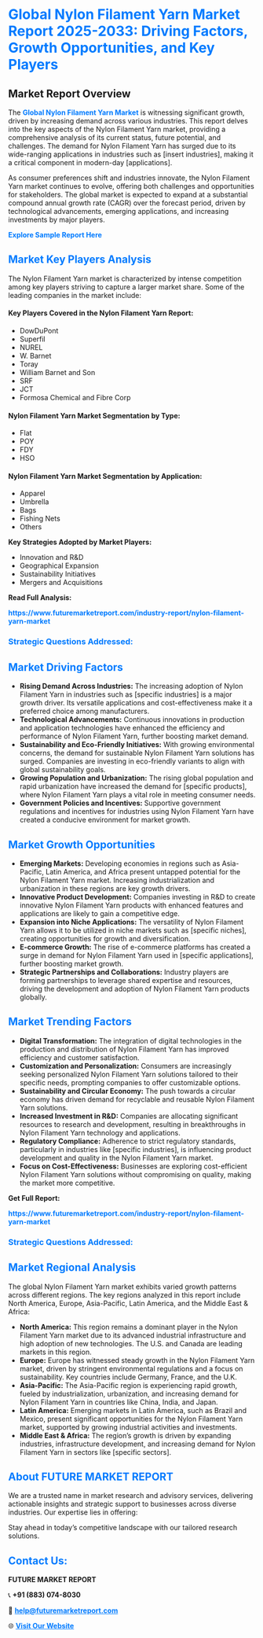<h1 style="color: #007BFF;">Global Nylon Filament Yarn Market Report 2025-2033: Driving Factors, Growth Opportunities, and Key Players</h1>

<section id="overview">
<h2>Market Report Overview</h2>
<p>The <a href="https://www.futuremarketreport.com/industry-report/nylon-filament-yarn-market" style="color: #007BFF; text-decoration: none;"><strong>Global Nylon Filament Yarn Market</strong></a> is witnessing significant growth, driven by increasing demand across various industries. This report delves into the key aspects of the Nylon Filament Yarn market, providing a comprehensive analysis of its current status, future potential, and challenges. The demand for Nylon Filament Yarn has surged due to its wide-ranging applications in industries such as [insert industries], making it a critical component in modern-day [applications].</p>
<p>As consumer preferences shift and industries innovate, the Nylon Filament Yarn market continues to evolve, offering both challenges and opportunities for stakeholders. The global market is expected to expand at a substantial compound annual growth rate (CAGR) over the forecast period, driven by technological advancements, emerging applications, and increasing investments by major players.</p>
</section>

<section id="overview">
<p><a href="https://www.futuremarketreport.com/request-sample/reportId=62286" style="color: #007BFF; text-decoration: none;"><strong>Explore Sample Report Here</strong></a></p>
</section>

<section id="key-players">
<h2 style="color: #007BFF;">Market Key Players Analysis</h2>
<p>The Nylon Filament Yarn market is characterized by intense competition among key players striving to capture a larger market share. Some of the leading companies in the market include:</p>
<h4>Key Players Covered in the Nylon Filament Yarn Report:</h4>
<ul><li>DowDuPont</li><li>Superfil</li><li>NUREL</li><li>W. Barnet</li><li>Toray</li><li>William Barnet and Son</li><li>SRF</li><li>JCT</li><li>Formosa Chemical and Fibre Corp</li></ul>
<h4>Nylon Filament Yarn Market Segmentation by Type:</h4>
<ul><li>Flat</li><li>POY</li><li>FDY</li><li>HSO</li></ul>

<h4>Nylon Filament Yarn Market Segmentation by Application:</h4>
<ul><li>Apparel</li><li>Umbrella</li><li>Bags</li><li>Fishing Nets</li><li>Others</li></ul>
<p><strong>Key Strategies Adopted by Market Players:</strong></p>
<ul>
<li>Innovation and R&D</li>
<li>Geographical Expansion</li>
<li>Sustainability Initiatives</li>
<li>Mergers and Acquisitions</li>
</ul>
</section>

<section>
<p><strong>Read Full Analysis: </strong></p><a href="https://www.futuremarketreport.com/industry-report/nylon-filament-yarn-market" style="color: #007BFF; text-decoration: none;"><strong>https://www.futuremarketreport.com/industry-report/nylon-filament-yarn-market</strong></a>
<h3 style="color: #007BFF;">Strategic Questions Addressed:</h3>
</section>

<section id="driving-factors">
<h2 style="color: #007BFF;">Market Driving Factors</h2>
<ul>
<li><strong>Rising Demand Across Industries:</strong> The increasing adoption of Nylon Filament Yarn in industries such as [specific industries] is a major growth driver. Its versatile applications and cost-effectiveness make it a preferred choice among manufacturers.</li>
<li><strong>Technological Advancements:</strong> Continuous innovations in production and application technologies have enhanced the efficiency and performance of Nylon Filament Yarn, further boosting market demand.</li>
<li><strong>Sustainability and Eco-Friendly Initiatives:</strong> With growing environmental concerns, the demand for sustainable Nylon Filament Yarn solutions has surged. Companies are investing in eco-friendly variants to align with global sustainability goals.</li>
<li><strong>Growing Population and Urbanization:</strong> The rising global population and rapid urbanization have increased the demand for [specific products], where Nylon Filament Yarn plays a vital role in meeting consumer needs.</li>
<li><strong>Government Policies and Incentives:</strong> Supportive government regulations and incentives for industries using Nylon Filament Yarn have created a conducive environment for market growth.</li>
</ul>
</section>

<section id="growth-opportunities">
<h2 style="color: #007BFF;">Market Growth Opportunities</h2>
<ul>
<li><strong>Emerging Markets:</strong> Developing economies in regions such as Asia-Pacific, Latin America, and Africa present untapped potential for the Nylon Filament Yarn market. Increasing industrialization and urbanization in these regions are key growth drivers.</li>
<li><strong>Innovative Product Development:</strong> Companies investing in R&D to create innovative Nylon Filament Yarn products with enhanced features and applications are likely to gain a competitive edge.</li>
<li><strong>Expansion into Niche Applications:</strong> The versatility of Nylon Filament Yarn allows it to be utilized in niche markets such as [specific niches], creating opportunities for growth and diversification.</li>
<li><strong>E-commerce Growth:</strong> The rise of e-commerce platforms has created a surge in demand for Nylon Filament Yarn used in [specific applications], further boosting market growth.</li>
<li><strong>Strategic Partnerships and Collaborations:</strong> Industry players are forming partnerships to leverage shared expertise and resources, driving the development and adoption of Nylon Filament Yarn products globally.</li>
</ul>
</section>

<section id="trending-factors">
<h2 style="color: #007BFF;">Market Trending Factors</h2>
<ul>
<li><strong>Digital Transformation:</strong> The integration of digital technologies in the production and distribution of Nylon Filament Yarn has improved efficiency and customer satisfaction.</li>
<li><strong>Customization and Personalization:</strong> Consumers are increasingly seeking personalized Nylon Filament Yarn solutions tailored to their specific needs, prompting companies to offer customizable options.</li>
<li><strong>Sustainability and Circular Economy:</strong> The push towards a circular economy has driven demand for recyclable and reusable Nylon Filament Yarn solutions.</li>
<li><strong>Increased Investment in R&D:</strong> Companies are allocating significant resources to research and development, resulting in breakthroughs in Nylon Filament Yarn technology and applications.</li>
<li><strong>Regulatory Compliance:</strong> Adherence to strict regulatory standards, particularly in industries like [specific industries], is influencing product development and quality in the Nylon Filament Yarn market.</li>
<li><strong>Focus on Cost-Effectiveness:</strong> Businesses are exploring cost-efficient Nylon Filament Yarn solutions without compromising on quality, making the market more competitive.</li>
</ul>
</section>

<section>
<p><strong>Get Full Report: </strong></p><a href="https://www.futuremarketreport.com/industry-report/nylon-filament-yarn-market" style="color: #007BFF; text-decoration: none;"><strong>https://www.futuremarketreport.com/industry-report/nylon-filament-yarn-market</strong></a>
<h3 style="color: #007BFF;">Strategic Questions Addressed:</h3>
</section>


<section id="regional-analysis">
<h2 style="color: #007BFF;">Market Regional Analysis</h2>
<p>The global Nylon Filament Yarn market exhibits varied growth patterns across different regions. The key regions analyzed in this report include North America, Europe, Asia-Pacific, Latin America, and the Middle East & Africa:</p>
<ul>
<li><strong>North America:</strong> This region remains a dominant player in the Nylon Filament Yarn market due to its advanced industrial infrastructure and high adoption of new technologies. The U.S. and Canada are leading markets in this region.</li>
<li><strong>Europe:</strong> Europe has witnessed steady growth in the Nylon Filament Yarn market, driven by stringent environmental regulations and a focus on sustainability. Key countries include Germany, France, and the U.K.</li>
<li><strong>Asia-Pacific:</strong> The Asia-Pacific region is experiencing rapid growth, fueled by industrialization, urbanization, and increasing demand for Nylon Filament Yarn in countries like China, India, and Japan.</li>
<li><strong>Latin America:</strong> Emerging markets in Latin America, such as Brazil and Mexico, present significant opportunities for the Nylon Filament Yarn market, supported by growing industrial activities and investments.</li>
<li><strong>Middle East & Africa:</strong> The region’s growth is driven by expanding industries, infrastructure development, and increasing demand for Nylon Filament Yarn in sectors like [specific sectors].</li>
</ul>
</section>

<footer>
<h2 style="color: #007BFF;">About FUTURE MARKET REPORT</h2>
<p>We are a trusted name in market research and advisory services, delivering actionable insights and strategic support to businesses across diverse industries. Our expertise lies in offering:</p>

<p>Stay ahead in today’s competitive landscape with our tailored research solutions.</p>

<h2 style="color: #007BFF;">Contact Us:</h2>
<p><strong>FUTURE MARKET REPORT</strong></p>
<p>📞 <strong>+91 (883) 074-8030</strong></p>
<p>📧 <strong><a href="mailto:help@futuremarketreport.com" style="color: #007BFF;">help@futuremarketreport.com</a></strong></p>
<p>🌐 <strong><a href="https://www.futuremarketreport.com/" style="color: #007BFF;">Visit Our Website</a></strong></p>
</footer>